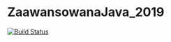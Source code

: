 # ZaawansowanaJava_2019
[![Build Status](https://travis-ci.org/miszekb/ZaawansowanaJava_2019.svg?branch=master)](https://travis-ci.org/miszekb/ZaawansowanaJava_2019)
